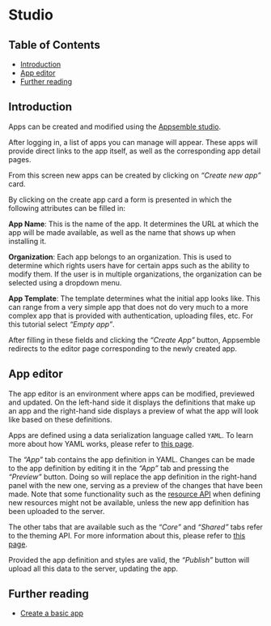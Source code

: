 # Studio

## Table of Contents

- [Introduction](#introduction)
- [App editor](#app-editor)
- [Further reading](#further-reading)

## Introduction

Apps can be created and modified using the [Appsemble studio](/).

After logging in, a list of apps you can manage will appear. These apps will provide direct links to
the app itself, as well as the corresponding app detail pages.

From this screen new apps can be created by clicking on _“Create new app”_ card.

By clicking on the create app card a form is presented in which the following attributes can be
filled in:

**App Name**: This is the name of the app. It determines the URL at which the app will be made
available, as well as the name that shows up when installing it.

**Organization**: Each app belongs to an organization. This is used to determine which rights users
have for certain apps such as the ability to modify them. If the user is in multiple organizations,
the organization can be selected using a dropdown menu.

**App Template**: The template determines what the initial app looks like. This can range from a
very simple app that does not do very much to a more complex app that is provided with
authentication, uploading files, etc. For this tutorial select _“Empty app”_.

After filling in these fields and clicking the _“Create App”_ button, Appsemble redirects to the
editor page corresponding to the newly created app.

## App editor

The app editor is an environment where apps can be modified, previewed and updated. On the left-hand
side it displays the definitions that make up an app and the right-hand side displays a preview of
what the app will look like based on these definitions.

Apps are defined using a data serialization language called `YAML`. To learn more about how YAML
works, please refer to [this page](https://learnxinyminutes.com/docs/yaml).

The _“App”_ tab contains the app definition in YAML. Changes can be made to the app definition by
editing it in the _“App”_ tab and pressing the _“Preview”_ button. Doing so will replace the app
definition in the right-hand panel with the new one, serving as a preview of the changes that have
been made. Note that some functionality such as the [resource API](resources.md) when defining new
resources might not be available, unless the new app definition has been uploaded to the server.

The other tabs that are available such as the _“Core”_ and _“Shared”_ tabs refer to the theming API.
For more information about this, please refer to [this page](theming.md).

Provided the app definition and styles are valid, the _“Publish”_ button will upload all this data
to the server, updating the app.

## Further reading

- [Create a basic app](basic-app.md)
